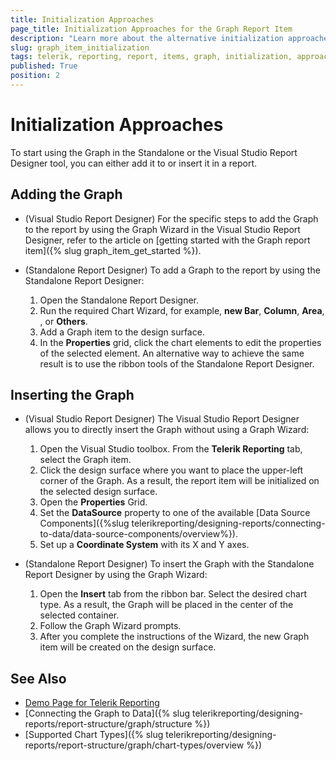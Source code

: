 ```yaml
---
title: Initialization Approaches
page_title: Initialization Approaches for the Graph Report Item
description: "Learn more about the alternative initialization approaches when working with the Telerik Reporting Graph report item."
slug: graph_item_initialization
tags: telerik, reporting, report, items, graph, initialization, approaches, insert, add
published: True
position: 2
---
```


# Initialization Approaches 

To start using the Graph in the Standalone or the Visual Studio Report Designer tool, you can either add it to or insert it in a report.  

## Adding the Graph

* (Visual Studio Report Designer) For the specific steps to add the Graph to the report by using the Graph Wizard in the Visual Studio Report Designer, refer to the article on [getting started with the Graph report item]({% slug graph_item_get_started %}). 

* (Standalone Report Designer) To add a Graph to the report by using the Standalone Report Designer: 

  1. Open the Standalone Report Designer. 
  1. Run the required Chart Wizard, for example, **new Bar**, **Column**, **Area**, , or **Others**. 
  1. Add a Graph item to the design surface. 
  1. In the **Properties** grid, click the chart elements to edit the properties of the selected element. An alternative way to achieve the same result is to use the ribbon tools of the Standalone Report Designer. 

## Inserting the Graph

* (Visual Studio Report Designer) The Visual Studio Report Designer allows you to directly insert the Graph without using a Graph Wizard: 

  1. Open the Visual Studio toolbox. From the **Telerik Reporting** tab, select the Graph item.
  1. Click the design surface where you want to place the upper-left corner of the Graph. As a result, the report item will be initialized on the selected design surface.
  1. Open the **Properties** Grid.
  1. Set the **DataSource** property to one of the available [Data Source Components]({%slug telerikreporting/designing-reports/connecting-to-data/data-source-components/overview%}).
  1. Set up a **Coordinate System** with its X and Y axes.

* (Standalone Report Designer) To insert the Graph with the Standalone Report Designer by using the Graph Wizard:

  1. Open the **Insert** tab from the ribbon bar. Select the desired chart type. As a result, the Graph will be placed in the center of the selected container.
  1. Follow the Graph Wizard prompts.
  1. After you complete the instructions of the Wizard, the new Graph item will be created on the design surface. 


## See Also 

* [Demo Page for Telerik Reporting](https://demos.telerik.com/reporting) 
* [Connecting the Graph to Data]({% slug telerikreporting/designing-reports/report-structure/graph/structure %})
* [Supported Chart Types]({% slug telerikreporting/designing-reports/report-structure/graph/chart-types/overview %})